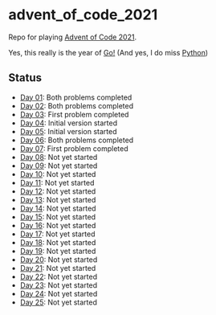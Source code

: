 # advent_of_code_2021
Repo for playing [Advent of Code 2021](https://adventofcode.com/2021).

Yes, this really is the year of [Go!](https://go.dev/)
(And yes, I do miss [Python](https://www.python.org/))

## Status
* [Day 01](https://adventofcode.com/2021/day/1): Both problems completed
* [Day 02](https://adventofcode.com/2021/day/2): Both problems completed
* [Day 03](https://adventofcode.com/2021/day/3): First problem completed
* [Day 04](https://adventofcode.com/2021/day/4): Initial version started
* [Day 05](https://adventofcode.com/2021/day/5): Initial version started
* [Day 06](https://adventofcode.com/2021/day/6): Both problems completed
* [Day 07](https://adventofcode.com/2021/day/7): First problem completed
* [Day 08](https://adventofcode.com/2021/day/8): Not yet started
* [Day 09](https://adventofcode.com/2021/day/9): Not yet started
* [Day 10](https://adventofcode.com/2021/day/10): Not yet started
* [Day 11](https://adventofcode.com/2021/day/11): Not yet started
* [Day 12](https://adventofcode.com/2021/day/12): Not yet started
* [Day 13](https://adventofcode.com/2021/day/13): Not yet started
* [Day 14](https://adventofcode.com/2021/day/14): Not yet started
* [Day 15](https://adventofcode.com/2021/day/15): Not yet started
* [Day 16](https://adventofcode.com/2021/day/16): Not yet started
* [Day 17](https://adventofcode.com/2021/day/17): Not yet started
* [Day 18](https://adventofcode.com/2021/day/18): Not yet started
* [Day 19](https://adventofcode.com/2021/day/19): Not yet started
* [Day 20](https://adventofcode.com/2021/day/20): Not yet started
* [Day 21](https://adventofcode.com/2021/day/21): Not yet started
* [Day 22](https://adventofcode.com/2021/day/22): Not yet started
* [Day 23](https://adventofcode.com/2021/day/23): Not yet started
* [Day 24](https://adventofcode.com/2021/day/24): Not yet started
* [Day 25](https://adventofcode.com/2021/day/25): Not yet started

